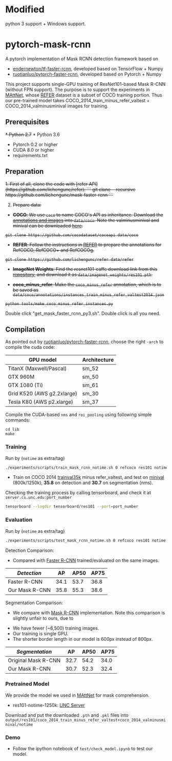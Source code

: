 # Modified
python 3 support + Windows support.

# pytorch-mask-rcnn
A pytorch implementation of Mask RCNN detection framework based on 
* [endernewton/tf-faster-rcnn](https://github.com/endernewton/tf-faster-rcnn), developed based on TensorFlow + Numpy
* [ruotianluo/pytorch-faster-rcnn](https://github.com/ruotianluo/pytorch-faster-rcnn), developed based on Pytorch + Numpy

This project supports single-GPU training of ResNet101-based Mask R-CNN (without FPN support). 
The purpose is to support the experiments in [MAttNet](https://github.com/lichengunc/MAttNet), whose [REFER](https://github.com/lichengunc/refer) dataset is a subset of COCO training portion.
Thus our pre-trained model takes COCO_2014_train_minus_refer_valtest + COCO_2014_valminusminival images for training.


## Prerequisites
<del>* Python 2.7</del> * Python 3.6
* Pytorch 0.2 or higher
* CUDA 8.0 or higher
* requirements.txt

## Preparation

<del>
1. First of all, clone the code with [refer API](https://github.com/lichengunc/refer):
```
git clone --recursive https://github.com/lichengunc/mask-faster-rcnn
```

2. Prepare data:

* **COCO**: We use `coco` to name COCO's API as inheritance. Download the [annotations and images](http://cocodataset.org/#download) into `data/coco`. Note the valminusminival and minival can be downloaded [here](https://github.com/rbgirshick/py-faster-rcnn/blob/77b773655505599b94fd8f3f9928dbf1a9a776c7/data/README.md). 
```shell
git clone https://github.com/cocodataset/cocoapi data/coco
```

* **REFER**: Follow the instructions in [REFER](https://github.com/lichengunc/refer) to prepare the annotations for RefCOCO, RefCOCO+ and RefCOCOg.
```shell
git clone https://github.com/lichengunc/refer data/refer
```

* **ImageNet Weights**: Find the resnet101-caffe download link from this [repository](https://github.com/ruotianluo/pytorch-resnet), and download it as `data/imagenet_weights/res101.pth`.

* **coco_minus_refer**: Make the `coco_minus_refer` annotation, which is to be saved as `data/coco/annotations/instances_train_minus_refer_valtest2014.json`
```shell
python tools/make_coco_minus_refer_instances.py
```
</del>

Double click "get_mask_faster_rcnn_py3.sh". Double click is all you need.

## Compilation

As pointed out by [ruotianluo/pytorch-faster-rcnn](https://github.com/ruotianluo/pytorch-faster-rcnn), choose the right `-arch` to compile the cuda code:

  | GPU model  | Architecture |
  | ------------- | ------------- |
  | TitanX (Maxwell/Pascal) | sm_52 |
  | GTX 960M | sm_50 |
  | GTX 1080 (Ti) | sm_61 |
  | Grid K520 (AWS g2.2xlarge) | sm_30 |
  | Tesla K80 (AWS p2.xlarge) | sm_37 |

Compile the CUDA-based `nms` and `roi_pooling` using following simple commands:
```
cd lib
make
```

### Training 

Run by (`notime` as extra/tag)
```bash
./experiments/scripts/train_mask_rcnn_notime.sh 0 refcoco res101 notime
```
- Train on COCO 2014 [trainval35k](https://github.com/rbgirshick/py-faster-rcnn/tree/master/models) minus refer_valtest, and test on [minival](https://github.com/rbgirshick/py-faster-rcnn/tree/master/models) (800k/1250k), **35.8** on detection and **30.7** on segmentation (nms).

Checking the training process by calling tensorboard, and check it at `server.cs.unc.edu:port_number`
```bash
tensorboard --logdir tensorboard/res101 --port=port_number
```


### Evaluation
Run by (`notime` as extra/tag)
```bash
./experiments/scripts/test_mask_rcnn_notime.sh 0 refcoco res101 notime
```

Detection Comparison:
- Compared with [Faster R-CNN](https://github.com/ruotianluo/pytorch-faster-rcnn) trained/evaluated on the same images.

| *Detection*|     AP     |    AP50        |    AP75  |
|----------|------------|----------------|----------------|
| Faster R-CNN   |  34.1      |    53.7        |    36.8        |
| Our Mask R-CNN   |  35.8      |    55.3        |    38.6        |


Segmentation Comparison:
- We compare with [Mask R-CNN](https://arxiv.org/abs/1703.06870) implementation. Note this comparison is slightly unfair to ours, due to
* We have fewer (~6,500) training images.
* Our training is single GPU.
* The shorter border length in our model is 600px instead of 800px.

| *Segmentation* |     AP     |    AP50    |    AP75  |
|----------|------------|------------|------------|
| Original Mask R-CNN   |  32.7      |    54.2    |    34.0    |
| Our Mask R-CNN     |  30.7      |    52.3    |    32.4    |

### Pretrained Model
We provide the model we used in [MAttNet](https://github.com/lichengunc/MAttNet) for mask comprehension.
* res101-notime-1250k: [UNC Server](http://bvision.cs.unc.edu/licheng/MattNet/pytorch_mask_rcnn/res101_mask_rcnn_iter_1250k.zip)

Download and put the downloaded `.pth` and `.pkl` files into `output/res101/coco_2014_train_minus_refer_valtest+coco_2014_valminusminival/notime` 

### Demo
- Follow the ipython notebook of `test/check_model.ipynb` to test our model.












